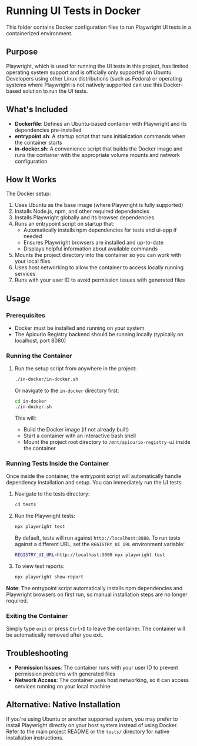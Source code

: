# Running UI Tests in Docker

This folder contains Docker configuration files to run Playwright UI tests in a containerized environment.

## Purpose

Playwright, which is used for running the UI tests in this project, has limited operating system support and is officially only supported on Ubuntu. Developers using other Linux distributions (such as Fedora) or operating systems where Playwright is not natively supported can use this Docker-based solution to run the UI tests.

## What's Included

- **Dockerfile**: Defines an Ubuntu-based container with Playwright and its dependencies pre-installed
- **entrypoint.sh**: A startup script that runs initialization commands when the container starts
- **in-docker.sh**: A convenience script that builds the Docker image and runs the container with the appropriate volume mounts and network configuration

## How It Works

The Docker setup:

1. Uses Ubuntu as the base image (where Playwright is fully supported)
2. Installs Node.js, npm, and other required dependencies
3. Installs Playwright globally and its browser dependencies
4. Runs an entrypoint script on startup that:
   - Automatically installs npm dependencies for tests and ui-app if needed
   - Ensures Playwright browsers are installed and up-to-date
   - Displays helpful information about available commands
5. Mounts the project directory into the container so you can work with your local files
6. Uses host networking to allow the container to access locally running services
7. Runs with your user ID to avoid permission issues with generated files

## Usage

### Prerequisites

- Docker must be installed and running on your system
- The Apicurio Registry backend should be running locally (typically on localhost, port 8080)

### Running the Container

1. Run the setup script from anywhere in the project:
   ```bash
   ./in-docker/in-docker.sh
   ```

   Or navigate to the `in-docker` directory first:
   ```bash
   cd in-docker
   ./in-docker.sh
   ```

   This will:
   - Build the Docker image (if not already built)
   - Start a container with an interactive bash shell
   - Mount the project root directory to `/mnt/apicurio-registry-ui` inside the container

### Running Tests Inside the Container

Once inside the container, the entrypoint script will automatically handle dependency installation and setup. You can immediately run the UI tests:

1. Navigate to the tests directory:
   ```bash
   cd tests
   ```

2. Run the Playwright tests:
   ```bash
   npx playwright test
   ```

   By default, tests will run against `http://localhost:8888`. To run tests against a different URL, set the `REGISTRY_UI_URL` environment variable:
   ```bash
   REGISTRY_UI_URL=http://localhost:3000 npx playwright test
   ```

3. To view test reports:
   ```bash
   npx playwright show-report
   ```

**Note**: The entrypoint script automatically installs npm dependencies and Playwright browsers on first run, so manual installation steps are no longer required.

### Exiting the Container

Simply type `exit` or press `Ctrl+D` to leave the container. The container will be automatically removed after you exit.

## Troubleshooting

- **Permission Issues**: The container runs with your user ID to prevent permission problems with generated files
- **Network Access**: The container uses host networking, so it can access services running on your local machine

## Alternative: Native Installation

If you're using Ubuntu or another supported system, you may prefer to install Playwright directly on your host system instead of using Docker. Refer to the main project README or the `tests/` directory for native installation instructions.
